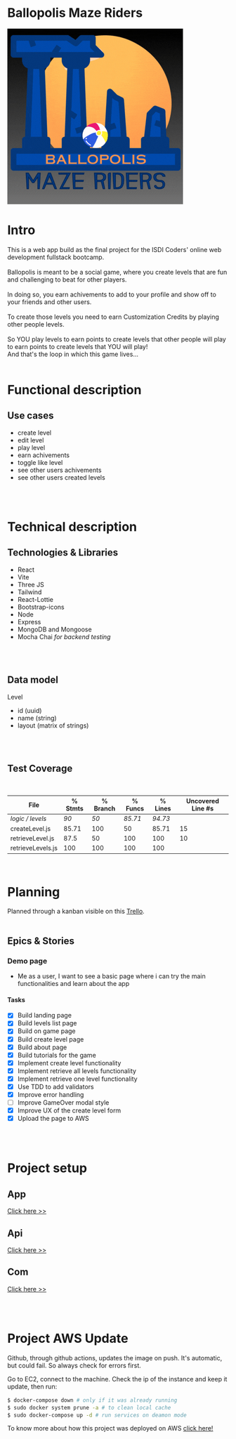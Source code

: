 # Ballopolis Maze Riders


![](./img/logo.gif)

# Intro
This is a web app build as the final project for the ISDI Coders' online web development fullstack bootcamp.
</br>
</br>
Ballopolis is meant to be a social game, where you create levels that are fun and challenging to beat for other players.
</br>
</br>
In doing so, you earn achivements to add to your profile and show off to your friends and other users.
</br>
</br>
To create those levels you need to earn Customization Credits by playing other people levels.
</br>
</br>
So YOU play levels to earn points to create levels that other people will play to earn points to create levels that YOU will play!
</br>
And that's the loop in which this game lives...
</br>
</br>

# Functional description

## Use cases

- create level
- edit level
- play level
- earn achivements
- toggle like level
- see other users achivements
- see other users created levels
</br>
</br>

# Technical description

## Technologies & Libraries

- React
- Vite
- Three JS
- Tailwind
- React-Lottie
- Bootstrap-icons
- Node
- Express
- MongoDB and Mongoose
- Mocha Chai *for backend testing*
</br>
</br>


## Data model

Level
- id (uuid)
- name (string)
- layout (matrix of strings)
</br>
</br>

## Test Coverage

</br>

File                 | % Stmts | % Branch | % Funcs | % Lines | Uncovered Line #s 
---------------------|---------|----------|---------|---------|-------------------
*logic / levels*         |   *90* |       *50* |   *85.71* |   *94.73* | 
  createLevel.js     |   85.71 |      100 |      50 |   85.71 | 15
  retrieveLevel.js   |    87.5 |       50 |     100 |     100 | 10
  retrieveLevels.js  |     100 |      100 |     100 |     100 | 
</br>

# Planning

Planned through a kanban visible on this [Trello](https://trello.com/b/uHRmZKBR/final-project-ballopolis).
</br>
</br>

## Epics & Stories

### **Demo page**

- Me as a user, I want to see a basic page where i can try the main functionalities and learn about the app

#### Tasks

- [x] Build landing page
- [x] Build levels list page
- [x] Build on game page
- [x] Build create level page
- [x] Build about page
- [x] Build tutorials for the game
- [x] Implement create level functionality
- [x] Implement retrieve all levels functionality
- [x] Implement retrieve one level functionality
- [x] Use TDD to add validators
- [x] Improve error handling
- [ ] Improve GameOver modal style
- [x] Improve UX of the create level form
- [x] Upload the page to AWS

</br>
</br>

# Project setup
## App
[Click here >>](../app/README.md)

## Api
[Click here >>](../api/README.md)

## Com
[Click here >>](../com/README.md)

</br>
</br>

# Project AWS Update

Github, through github actions, updates the image on push. It's automatic, but could fail. So always check for errors first.

Go to EC2, connect to the machine. Check the ip of the instance and keep it update, then run:
```sh
$ docker-compose down # only if it was already running
$ sudo docker system prune -a # to clean local cache
$ sudo docker-compose up -d # run services on deamon mode
```

To know more about how this project was deployed on AWS [click here!](./awsconfig.md)

